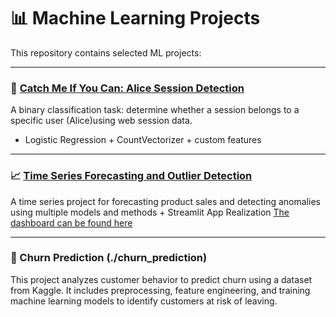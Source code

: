 # 📊 Machine Learning Projects

This repository contains selected ML projects:

---

### 🔐 [Catch Me If You Can: Alice Session Detection](./catch-me-if-you-can-alice)

A binary classification task: determine whether a session belongs to a specific user (Alice)using web session data.
- Logistic Regression + CountVectorizer + custom features 
---

### 📈 [Time Series Forecasting and Outlier Detection](./time_series)

A time series project for forecasting product sales and detecting anomalies using multiple models and methods + Streamlit App Realization 
[The dashboard can be found here](https://descriptionpy-mcdwm5mwhgdr8tchazudzo.streamlit.app/Prediction)

---

### 🔦 Churn Prediction (./churn_prediction)
This project analyzes customer behavior to predict churn using a dataset from Kaggle. It includes preprocessing, feature engineering, and training machine learning models to identify customers at risk of leaving.